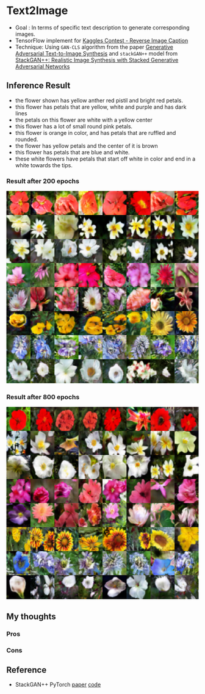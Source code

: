 # Text2Image
* Goal : In terms of specific text description to generate corresponding images.
* TensorFlow implement for [Kaggles Contest - Reverse Image Caption](https://www.kaggle.com/c/datalabcup-reverse-image-caption-ver2/leaderboard)
* Technique: Using `GAN-CLS` algorithm from the paper [Generative Adversarial Text-to-Image Synthesis](http://arxiv.org/abs/1605.05396) and `stackGAN++` model from [StackGAN++: Realistic Image Synthesis with Stacked Generative Adversarial Networks](https://arxiv.org/abs/1710.10916)

## Inference Result 
* the flower shown has yellow anther red pistil and bright red petals.
* this flower has petals that are yellow, white and purple and has dark lines
* the petals on this flower are white with a yellow center
* this flower has a lot of small round pink petals.
* this flower is orange in color, and has petals that are ruffled and rounded.
* the flower has yellow petals and the center of it is brown
* this flower has petals that are blue and white.
* these white flowers have petals that start off white in color and end in a white towards the tips.  

### Result after 200 epochs
<img src="train_samples/train_200.png"/>

### Result after 800 epochs
<img src="train_samples/train_800.png"/>

## My thoughts
### Pros
### Cons

## Reference
 * StackGAN++ PyTorch [paper](https://arxiv.org/abs/1710.10916) [code](https://github.com/hanzhanggit/StackGAN-v2)
